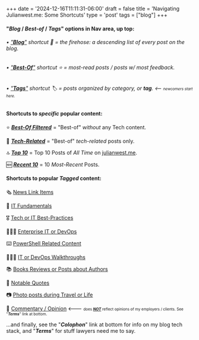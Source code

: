 +++
date = '2024-12-16T11:11:31-06:00'
draft = false
title = 'Navigating Julianwest.me: Some Shortcuts'
type = 'post'
tags = ["blog"]
+++
#### "*Blog* / *Best-of* / *Tags*" options in Nav area, up top:  

###### • ["**Blog**"](https://julianwest.me/Blog/posts/) shortcut 📖 = the firehose: a descending list of every post on the blog.  
###### • ["***Best-Of***"](https://julianwest.me/Blog/best-of/) shortcut ⭐️ = most-read posts / posts w/ most feedback.  
###### • ["***Tags***"](https://julianwest.me/Blog/tags/) shortcut 🏷️ = posts organized by category, or ***tag***.  <-- <span style="font-size: 10px;">newcomers start here.</span>

#### Shortcuts to *specific* popular content:

⭐️ [***Best-Of Filtered***](https://julianwest.me/Blog/best-of-no-tech/) = "Best-of" *without* any Tech content.

🌟 [***Tech-Related***](https://julianwest.me/Blog/best-of-tech/) = "Best-of" *tech-related* posts only.

🔝 [***Top 10***](https://julianwest.me/Blog/top-10/) = Top 10 Posts of *All Time* on [julianwest.me](https://julianwest.me).

🆕 [***Recent 10***](https://julianwest.me/Blog/recent-10/) = 10 *Most-Recent* Posts.

#### Shortcuts to popular *Tagged* content:

🗞️ [News Link Items](https://julianwest.me/Blog/tags/news-link/)

🔰 [IT Fundamentals](https://julianwest.me/Blog/tags/beginner-fundamentals/)

🎖️ [Tech or IT Best-Practices](https://julianwest.me/Blog/tags/best-practice/)

🧑🏻‍💻 [Enterprise IT or DevOps](https://julianwest.me/Blog/it-devops/)

⌨️  [PowerShell Related Content](https://julianwest.me/Blog/tags/powershell/)

👨🏻‍💻 [IT or DevOps Walkthroughs](https://julianwest.me/Blog/tags/walk-thru/)

📚 [Books Reviews or Posts about Authors](https://julianwest.me/Blog/tags/books/)

📜 [Notable Quotes](https://julianwest.me/Blog/tags/quote/)

📷 [Photo posts during Travel or Life](https://julianwest.me/Blog/tags/photo/)

📰 [Commentary / Opinion](https://julianwest.me/Blog/tags/opinion/) <--- <span style="font-size: 10px;">does <i><b><u>NOT</i></b></u> reflect opinions of my employers / clients. See "***Terms***" link at bottom.</span>

...and finally, see the "***Colophon***" link at bottom for info on my blog tech stack, and "***Terms***" for stuff lawyers need me to say.